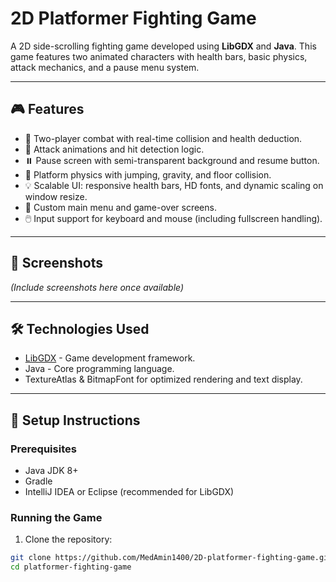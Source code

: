 # 2D Platformer Fighting Game

A 2D side-scrolling fighting game developed using **LibGDX** and **Java**. This game features two animated characters with health bars, basic physics, attack mechanics, and a pause menu system.

---

## 🎮 Features

- 🔁 Two-player combat with real-time collision and health deduction.
- 🥊 Attack animations and hit detection logic.
- ⏸️ Pause screen with semi-transparent background and resume button.
- 🧱 Platform physics with jumping, gravity, and floor collision.
- 💡 Scalable UI: responsive health bars, HD fonts, and dynamic scaling on window resize.
- 🎨 Custom main menu and game-over screens.
- 🖱️ Input support for keyboard and mouse (including fullscreen handling).

---

## 📸 Screenshots

*(Include screenshots here once available)*

---

## 🛠️ Technologies Used

- [LibGDX](https://libgdx.com/) - Game development framework.
- Java - Core programming language.
- TextureAtlas & BitmapFont for optimized rendering and text display.

---

## 🔧 Setup Instructions

### Prerequisites

- Java JDK 8+
- Gradle
- IntelliJ IDEA or Eclipse (recommended for LibGDX)

### Running the Game

1. Clone the repository:

```bash
git clone https://github.com/MedAmin1400/2D-platformer-fighting-game.git
cd platformer-fighting-game
